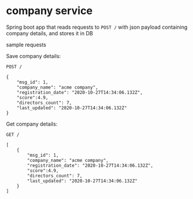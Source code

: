 company service
===============

Spring boot app that reads requests to `POST /` with json payload containing company details, and stores it in DB

sample requests

Save company details:
```
POST /

{
    "msg_id": 1,
    "company_name": "acme company",
    "registration_date": "2020-10-27T14:34:06.132Z",
    "score":4.9,
    "directors_count": 7,
    "last_updated": "2020-10-27T14:34:06.132Z"
}
```

Get company details:

```
GET /

[
    {
        "msg_id": 1,
        "company_name": "acme company",
        "registration_date": "2020-10-27T14:34:06.132Z",
        "score":4.9,
        "directors_count": 7,
        "last_updated": "2020-10-27T14:34:06.132Z"
    }
]
```
